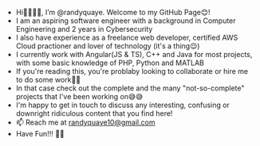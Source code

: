 - Hi👋🏿👋🏿, I’m @randyquaye. Welcome to my GitHub Page😊!
- I am an aspiring software engineer with a background in Computer Engineering and 2 years in Cybersecurity
- I also have experience as a freelance web developer, certified AWS Cloud practioner and lover of technology (it's a thing😌)
- I currently work with Angular(JS & TS), C++ and Java for most projects, with some basic knowledge of PHP, Python and MATLAB
- If you're reading this, you're problaby looking to collaborate or hire me to do some work🙈🙈
- In that case check out the complete and the many "not-so-complete" projects that I've been working on😅😅
- I'm happy to get in touch to discuss any interesting, confusing or downright ridiculous content that you find here!
- 📫 Reach me at randyquaye10@gmail.com
- Have Fun!!! 👌🏿

<!---
randyquaye/randyquaye is a ✨ special ✨ repository because its `README.md` (this file) appears on your GitHub profile.
You can click the Preview link to take a look at your changes.
--->
